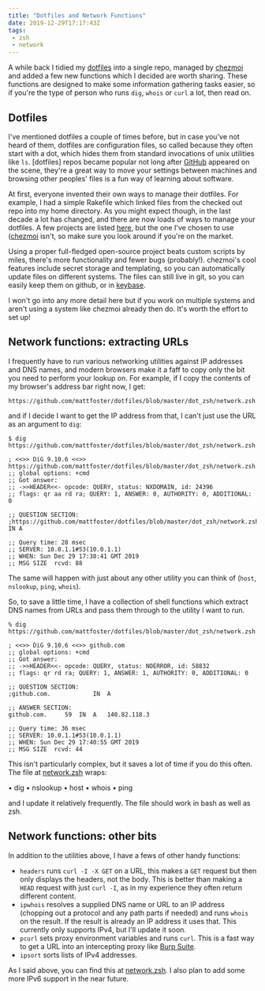 ```yaml
---
title: "Dotfiles and Network Functions"
date: 2019-12-29T17:17:43Z
tags:
 - zsh
 - network
---
```

A while back I tidied my [dotfiles](https://github.com/mattfoster/dotfiles)
into a single repo, managed by [chezmoi](https://github.com/twpayne/chezmoi/)
and added a few new functions which I decided are worth sharing. These
functions are designed to make some information gathering tasks easier, so if
you're the type of person who runs `dig`, `whois` or `curl` a lot, then read
on.

## Dotfiles

I've mentioned dotfiles a couple of times before, but in case you've not heard
of them, dotfiles are configuration files, so called because they often start
with a dot, which hides them from standard invocations of unix utilities like
`ls`. [dotfiles] repos became popular not long after
[GitHub](https://github.com) appeared on the scene, they're a great way to move
your settings between machines and browsing other peoples' files is a fun way
of learning about software.

At first, everyone invented their own ways to manage their dotfiles. For
example, I had a simple Rakefile which linked files from the checked out repo
into my home directory. As you might expect though, in the last decade a lot
has changed, and there are now loads of ways to manage your dotfiles. A few
projects are listed [here](https://dotfiles.github.io/), but the one I've
chosen to use ([chezmoi](https://github.com/twpayne/chezmoi/) isn't, so make
sure you look around if you're on the market.

Using a proper full-fledged open-source project beats custom scripts by miles,
there's more functionality and fewer bugs (probably!). chezmoi's cool features
include secret storage and templating, so you can automatically update files on
different systems. The files can still live in git, so you can easily keep them
on github, or in [keybase](https://keybase.io).

I won't go into any more detail here but if you work on multiple systems and
aren't using a system like chezmoi already then do. It's worth the effort to
set up!

## Network functions: extracting URLs

I frequently have to run various networking utilities against IP addresses and
DNS names, and modern browsers make it a faff to copy only the bit you need to
perform your lookup on. For example, if I copy the contents of my browser's
address bar right now, I get:

    https://github.com/mattfoster/dotfiles/blob/master/dot_zsh/network.zsh

and if I decide I want to get the IP address from that, I can't just use the
URL as an argument to `dig`:

    $ dig https://github.com/mattfoster/dotfiles/blob/master/dot_zsh/network.zsh

    ; <<>> DiG 9.10.6 <<>> https://github.com/mattfoster/dotfiles/blob/master/dot_zsh/network.zsh
    ;; global options: +cmd
    ;; Got answer:
    ;; ->>HEADER<<- opcode: QUERY, status: NXDOMAIN, id: 24396
    ;; flags: qr aa rd ra; QUERY: 1, ANSWER: 0, AUTHORITY: 0, ADDITIONAL: 0

    ;; QUESTION SECTION:
    ;https://github.com/mattfoster/dotfiles/blob/master/dot_zsh/network.zsh.	IN A

    ;; Query time: 28 msec
    ;; SERVER: 10.0.1.1#53(10.0.1.1)
    ;; WHEN: Sun Dec 29 17:38:41 GMT 2019
    ;; MSG SIZE  rcvd: 88

The same will happen with just about any other utility you can think of
(`host`, `nslookup`, `ping`, `whois`).

So, to save a little time, I have a collection of shell functions which extract
DNS names from URLs and pass them through to the utility I want to run.

    % dig https://github.com/mattfoster/dotfiles/blob/master/dot_zsh/network.zsh

    ; <<>> DiG 9.10.6 <<>> github.com
    ;; global options: +cmd
    ;; Got answer:
    ;; ->>HEADER<<- opcode: QUERY, status: NOERROR, id: 58832
    ;; flags: qr rd ra; QUERY: 1, ANSWER: 1, AUTHORITY: 0, ADDITIONAL: 0

    ;; QUESTION SECTION:
    ;github.com.			IN	A

    ;; ANSWER SECTION:
    github.com.		59	IN	A	140.82.118.3

    ;; Query time: 36 msec
    ;; SERVER: 10.0.1.1#53(10.0.1.1)
    ;; WHEN: Sun Dec 29 17:40:55 GMT 2019
    ;; MSG SIZE  rcvd: 44

This isn't particularly complex, but it saves a lot of time if you do this often.
The file at [network.zsh](https://github.com/mattfoster/dotfiles/blob/master/dot_zsh/network.zsh) wraps:

 • dig
 • nslookup
 • host
 • whois
 • ping

and I update it relatively frequently. The file should work in bash as well as
zsh.

## Network functions: other bits

In addition to the utilities above, I have a fews of other handy functions:

 * `headers` runs `curl -I -X GET` on a URL, this makes a `GET` request but then
only displays the headers, not the body. This is better than making a `HEAD`
request with just `curl -I`, as in my experience they often return different content.
 * `ipwhois` resolves a supplied DNS name or URL to an IP address (chopping out a
protocol and any path parts if needed) and runs `whois` on the result. If
the result is already an IP address it uses that. This currently only supports
IPv4, but I'll update it soon.
 * `pcurl` sets proxy environment variables and runs `curl`. This is a fast way
to get a URL into an intercepting proxy like [Burp Suite](https://portswigger.net/burp).
 * `ipsort` sorts lists of IPv4 addresses.

As I said above, you can find this at
[network.zsh](https://github.com/mattfoster/dotfiles/blob/master/dot_zsh/network.zsh).
I also plan to add some more IPv6 support in the near future.
